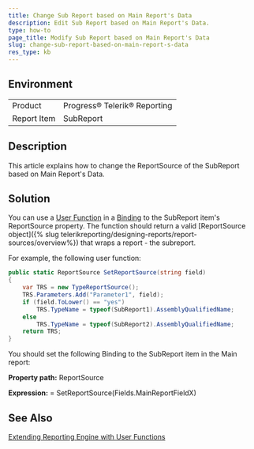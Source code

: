 ```yaml
---
title: Change Sub Report based on Main Report's Data
description: Edit Sub Report based on Main Report's Data.
type: how-to
page_title: Modify Sub Report based on Main Report's Data
slug: change-sub-report-based-on-main-report-s-data
res_type: kb
---
```


## Environment

<table>
	<tbody>
		<tr>
			<td>Product</td>
			<td>Progress® Telerik® Reporting</td>
		</tr>
		<tr>
			<td>Report Item</td>
			<td>SubReport</td>
		</tr>
	</tbody>
</table>

## Description

This article explains how to change the ReportSource of the SubReport based on Main Report's Data.
  
## Solution  

You can use a [User Function](../expressions-user-functions) in a [Binding](../expressions-bindings) to the SubReport item's ReportSource property. The function should return a valid [ReportSource object]({% slug telerikreporting/designing-reports/report-sources/overview%}) that wraps a report - the subreport.

For example, the following user function:

````CS
public static ReportSource SetReportSource(string field)
{
	var TRS = new TypeReportSource();
	TRS.Parameters.Add("Parameter1", field);
	if (field.ToLower() == "yes")
		TRS.TypeName = typeof(SubReport1).AssemblyQualifiedName;
	else
		TRS.TypeName = typeof(SubReport2).AssemblyQualifiedName;
	return TRS;
}
````

You should set the following Binding to the SubReport item in the Main report:

**Property path:** ReportSource

**Expression:** = SetReportSource(Fields.MainReportFieldX)

## See Also

[Extending Reporting Engine with User Functions](../expressions-user-functions#extending-reporting-engine-with-user-functions)
